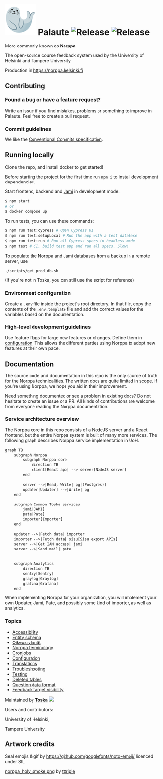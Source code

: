 # <img src=./public/seal.gif width=100px /> Palaute ![Release](https://github.com/UniversityOfHelsinkiCS/palaute/actions/workflows/production.yml/badge.svg) ![Release](https://github.com/UniversityOfHelsinkiCS/palaute/actions/workflows/staging.yml/badge.svg)

More commonly known as **Norppa**

The open-source course feedback system used by the University of Helsinki and Tampere University

Production in <https://norppa.helsinki.fi>

## Contributing

### Found a bug or have a feature request?

Write an issue if you find mistakes, problems or something to improve in Palaute.
Feel free to create a pull request.

### Commit guidelines

We like the [Conventional Commits specification](https://www.conventionalcommits.org/en/v1.0.0/).

## Running locally

Clone the repo, and install docker to get started!

Before starting the project for the first time run `npm i` to install development dependencies.

Start frontend, backend and [Jami](github.com/UniversityOfHelsinkiCS/jami) in development mode:

```bash
$ npm start
# or
$ docker compose up
```

To run tests, you can use these commands:

```bash
$ npm run test:cypress # Open Cypress UI
$ npm run test:setupLocal # Run the app with a test database
$ npm run test:run # Run all Cypress specs in headless mode
$ npm test # CI, build test app and run all specs. Slow!
```

To populate the Norppa and Jami databases from a backup in a remote server, use

```bash
./scripts/get_prod_db.sh
```

(If you're not in Toska, you can still use the script for reference)

### Environment configuration

Create a `.env` file inside the project's root directory. In that file, copy the contents of the `.env.template` file and add the correct values for the variables based on the documentation.

### High-level development guidelines

Use feature flags for large new features or changes. Define them in [configuration](documentation/configuration.md). This allows the different parties using Norppa to adopt new features at their own pace.

## Documentation

The source code and documentation in this repo is the only source of truth for the Norppa technicalities. The written docs are quite limited in scope. If you're using Norppa, we hope you aid in their improvement.

Need something documented or see a problem in existing docs? Do not hesitate to create an issue or a PR. All kinds of contributions are welcome from everyone reading the Norppa documentation.

### Service architecture overview

The Norppa core in this repo consists of a NodeJS server and a React frontend, but the entire Norppa system is built of many more services. The following graph describes Norppa service implementation in UoH.

```mermaid
graph TB
    subgraph Norppa
        subgraph Norppa core
            direction TB
            client[React app] --> server[NodeJS server]
        end

        server -->|Read, Write| pg[(Postgres)]
        updater[Updater] -->|Write| pg
    end

    subgraph Common Toska services
        jami[JAMI]
        pate[Pate]
        importer[Importer]
    end

    updater -->|Fetch data| importer
    importer -->|Fetch data| sisu[Sisu export APIs]
    server -->|Get IAM access| jami
    server -->|Send mail| pate


    subgraph Analytics
        direction TB
        sentry[Sentry]
        graylog[Graylog]
        grafana[Grafana]
    end

```

When implementing Norppa for your organization, you will implement your own Updater, Jami, Pate, and possibly some kind of importer, as well as analytics.

### Topics

- [Accessibility](documentation/accessibility.md)
- [Entity schema](documentation/entity_diagram.md)
- [Oikeusryhmät](documentation/oikeusryhmat.md)
- [Norppa terminology](documentation/terminology.md)
- [Cronjobs](documentation/cronjobs.md)
- [Configuration](documentation/configuration.md)
- [Translations](documentation/translations.md)
- [Troubleshooting](documentation/troubleshooting.md)
- [Testing](documentation/testingdocument.md)
- [Deleted tables](documentation/deleted_tables.md)
- [Question data format](documentation/question_formats.md)
- [Feedback target visibility](documentation/feedback_target_visibility.md)

Maintained by **[Toska](https://toska.dev/)** <img src="https://raw.githubusercontent.com/UniversityOfHelsinkiCS/palaute/382d97e68827acfa56d1a29781e0f94e8777626b/src/client/assets/toscalogo_color.svg" width="100px" />

Users and contributors:

University of Helsinki,

Tampere University

## Artwork credits

Seal emojis & gif by https://github.com/googlefonts/noto-emoji/ licenced under SIL

[norppa_holy_smoke.png](./src/client/assets/norppa_holy_smoke.png) by [tttriple](https://github.com/tttriple)
